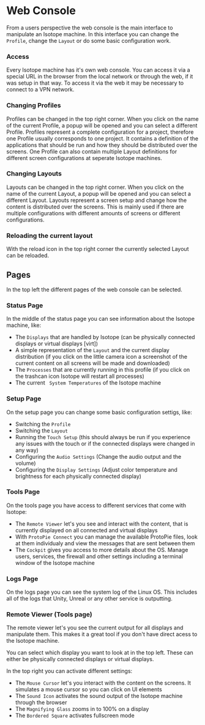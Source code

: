 # Web Console

From a users perspective the web console is the main interface to manipulate an Isotope machine. In this interface you can change the `Profile`, change the `Layout` or do some basic configuration work.

### Access

Every Isotope machine has it's own web console. You can access it via a special URL in the browser from the local network or through the web, if it was setup in that way. To access it via the web it may be necessary to connect to a VPN network. 

### Changing Profiles

Profiles can be changed in the top right corner. When you click on the name of the current Profile, a popup will be opened and you can select a different Profile. Profiles represent a complete configuration for a project, therefore one Profile usually corresponds to one project. It contains a definition of the applications that should be run and how they should be distributed over the screens. One Profile can also contain multiple Layout definitions for different screen configurations at seperate Isotope machines.

### Changing Layouts

Layouts can be changed in the top right corner. When you click on the name of the current Layout, a popup will be opened and you can select a different Layout. Layouts represent a screen setup and change how the content is distributed over the screens. This is mainly used if there are multiple configurations with different amounts of screens or different configurations.

### Reloading the current layout

With the reload icon in the top right corner the currently selected Layout can be reloaded. 

## Pages

In the top left the different pages of the web console can be selected. 

### Status Page

In the middle of the status page you can see information about the Isotope machine, like:
    <ul>
    <li>The `Displays` that are handled by Isotope (can be physically connected displays or virtual displays [virt])</li>
    <li>A simple representation of the `Layout` and the current display distribution (if you click on the little camera icon a screenshot of the current content on all screens will be made and downloaded)</li>
    <li>The `Processes` that are currently running in this profile (if you click on the trashcan icon Isotope will restart all processes)</li>
    <li>The current ` System Temperatures` of the Isotope machine</li>
    </ul>

### Setup Page

On the setup page you can change some basic configuration settigs, like:
    <ul>
    <li>Switching the `Profile`</li>
    <li>Switching the `Layout`</li>
    <li>Running the `Touch Setup` (this should always be run if you experience any issues with the touch or if the connected displays were changed in any way)</li>
    <li>Configuring the `Audio Settings` (Change the audio output and the volume)</li>
    <li>Configuring the `Display Settings` (Adjust color temperature and brightness for each physically connected display)</li>
    </ul>

### Tools Page

On the tools page you have access to different services that come with Isotope:
    <ul>
    <li>The `Remote Viewer` let's you see and interact with the content, that is currently displayed on all connected and virtual displays</li>
    <li>With `ProtoPie Connect` you can manage the available ProtoPie files, look at them individualy and view the messages that are sent between them</li>
    <li>The `Cockpit` gives you access to more details about the OS. Manage users, services, the firewall and other settings including a terminal window of the Isotope machine</li>
    </ul>

### Logs Page

On the logs page you can see the system log of the Linux OS. This includes all of the logs that Unity, Unreal or any other service is outputting. 

### Remote Viewer (Tools page)

The remote viewer let's you see the current output for all displays and manipulate them. This makes it a great tool if you don't have direct acess to the Isotope machine.<br>

You can select which display you want to look at in the top left. These can either be physically connected displays or virtual displays.

In the top right you can activate different settings:
    <ul>
    <li>The `Mouse Cursor` let's you interact with the content on the screens. It simulates a mouse cursor so you can click on UI elements</li>
    <li>The `Sound Icon` activates the sound output of the Isotope machine through the browser</li>
    <li>The `Magnifying Glass` zooms in to 100% on a display</li>
    <li>The `Bordered Square` activates fullscreen mode</li>
    </ul>